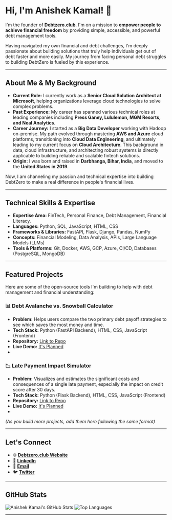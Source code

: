 # Hi, I'm Anishek Kamal! 👋

<!-- Placeholder for your header image or GIF - add the URL here when you have it -->
<!-- ![Header Image](YOUR_HEADER_IMAGE_URL_HERE) -->

I'm the founder of **[Debtzero.club](YOUR_DEBTZERO_WEBSITE_URL)**. I'm on a mission to **empower people to achieve financial freedom** by providing simple, accessible, and powerful debt management tools.

Having navigated my own financial and debt challenges, I'm deeply passionate about building solutions that truly help individuals get out of debt faster and more easily. My journey from facing personal debt struggles to building DebtZero is fueled by this experience.

---

## About Me & My Background

*   **Current Role:** I currently work as a **Senior Cloud Solution Architect at Microsoft**, helping organizations leverage cloud technologies to solve complex problems.
*   **Past Experience:** My career has spanned various technical roles at leading companies including **Press Ganey, Lululemon, MGM Resorts, and Neal Analytics**.
*   **Career Journey:** I started as a **Big Data Developer** working with Hadoop on-premise. My path evolved through mastering **AWS and Azure** cloud platforms, transitioning into **Cloud Data Engineering**, and ultimately leading to my current focus on **Cloud Architecture**. This background in data, cloud infrastructure, and architecting robust systems is directly applicable to building reliable and scalable fintech solutions.
*   **Origin:** I was born and raised in **Darbhanga, Bihar, India**, and moved to the **United States in 2019**.

Now, I am channeling my passion and technical expertise into building DebtZero to make a real difference in people's financial lives.

---

## Technical Skills & Expertise

*   **Expertise Area:** FinTech, Personal Finance, Debt Management, Financial Literacy.
*   **Languages:** Python, SQL, JavaScript, HTML, CSS
*   **Frameworks & Libraries:** FastAPI, Flask, Django, Pandas, NumPy
*   **Concepts:** Financial Modeling, Data Analysis, APIs, Large Language Models (LLMs)
*   **Tools & Platforms:** Git, Docker, AWS, GCP, Azure, CI/CD, Databases (PostgreSQL, MongoDB)

---

## Featured Projects

Here are some of the open-source tools I'm building to help with debt management and financial understanding:

### 📊 Debt Avalanche vs. Snowball Calculator
*   **Problem:** Helps users compare the two primary debt payoff strategies to see which saves the most money and time.
*   **Tech Stack:** Python (FastAPI Backend), HTML, CSS, JavaScript (Frontend)
*   **Repository:** [Link to Repo](YOUR_CALCULATOR_REPO_URL) <!-- REPLACE with your calculator repo URL -->
*   **Live Demo:** [It's Planned](PLANNING_LIVE_DEMO) <!-- REPLACE with live demo URL when available -->
*   <!-- Add a screenshot or GIF of the calculator here -->
    <!-- ![Debt Calculator Screenshot](YOUR_CALCULATOR_SCREENSHOT_URL) -->

### 📉 Late Payment Impact Simulator
*   **Problem:** Visualizes and estimates the significant costs and consequences of a single late payment, especially the impact on credit score after 30 days.
*   **Tech Stack:** Python (Flask Backend), HTML, CSS, JavaScript (Frontend)
*   **Repository:** [Link to Repo](YOUR_SIMULATOR_REPO_URL) <!-- REPLACE with your simulator repo URL -->
*   **Live Demo:** [It's Planned](PLANNING_LIVE_DEMO) <!-- REPLACE with live demo URL when available -->
*   <!-- Add a screenshot or GIF of the simulator here -->
    <!-- ![Late Payment Simulator Screenshot](YOUR_SIMULATOR_SCREENSHOT_URL) -->

*(As you build more projects, add them here following the same format)*

---

## Let's Connect

*   🌐 **[Debtzero.club Website](YOUR_DEBTZERO_WEBSITE_URL)** <!-- REPLACE with your Debtzero.club website URL -->
*   👔 **[LinkedIn](https://www.linkedin.com/in/anishekkamal/)**
*   📧 **[Email](mailto:anishekkamal@gmail.com)**
*   🐦 **[Twitter](https://x.com/anishekkamal)**

---

## GitHub Stats

<!-- These badges dynamically update. Replace 'radical' with other themes like 'ocean', 'dark', 'vue', etc. if you like. -->
![Anishek Kamal's GitHub Stats](https://github-readme-stats.vercel.app/api?username=anishekkamal&show_icons=true&theme=radical&hide_rank=false)
![Top Languages](https://github-readme-stats.vercel.app/api/top-langs/?username=anishekkamal&layout=compact&theme=radical)

---

<!-- Optional: Add a simple footer or closing remark -->
<!-- Built with passion for financial freedom! -->
